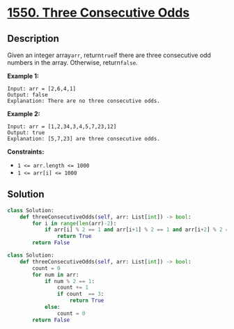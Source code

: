 # [1550. Three Consecutive Odds](https://leetcode.com/problems/three-consecutive-odds/description/?envType=daily-question&envId=2024-07-01)

## Description

Given an integer array```arr```, return```true```if there are three consecutive odd numbers in the array. Otherwise, return```false```.

**Example 1:**

```
Input: arr = [2,6,4,1]
Output: false
Explanation: There are no three consecutive odds.

```

**Example 2:**

```
Input: arr = [1,2,34,3,4,5,7,23,12]
Output: true
Explanation: [5,7,23] are three consecutive odds.

```

**Constraints:**

- `1 <= arr.length <= 1000`
- `1 <= arr[i] <= 1000`

## Solution

```python
class Solution:
    def threeConsecutiveOdds(self, arr: List[int]) -> bool:
        for i in range(len(arr)-2):
            if arr[i] % 2 == 1 and arr[i+1] % 2 == 1 and arr[i+2] % 2 == 1:
                return True
        return False
```
```python
class Solution:
    def threeConsecutiveOdds(self, arr: List[int]) -> bool:
        count = 0
        for num in arr:
            if num % 2 == 1:
                count += 1
                if count  == 3:
                    return True
            else:
                count = 0
        return False
```